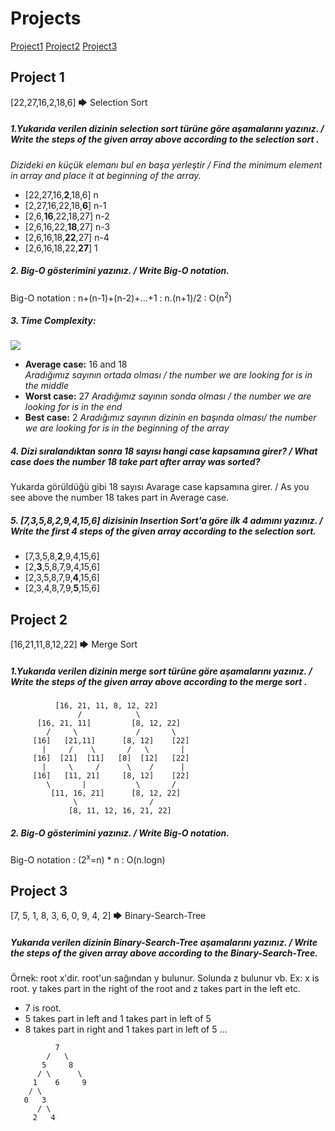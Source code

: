 # Projects

[Project1](#project1)
[Project2](#project2)
[Project3](#project3)

<h2 id='project1'>Project 1</h2>

[22,27,16,2,18,6] 🡆 Selection Sort

##### 1.Yukarıda verilen dizinin selection sort türüne göre aşamalarını yazınız. / Write the steps of the given array above according to the selection sort .  

*Dizideki en küçük elemanı bul en başa yerleştir  / Find the minimum element in array and place it at beginning of the array.*

- [22,27,16,**2**,18,6] n
- [2,27,16,22,18,**6**] n-1
- [2,6,**16**,22,18,27] n-2
- [2,6,16,22,**18**,27] n-3
- [2,6,16,18,**22**,27] n-4
- [2,6,16,18,22,**27**] 1


##### 2. Big-O gösterimini yazınız. / Write Big-O notation.  

Big-O notation : n+(n-1)+(n-2)+...+1  : n.(n+1)/2  : O(n<sup>2</sup>) 

##### 3. Time Complexity: 

![](https://big-o.io/assets/selection-sort.png)

- **Average case:**  16 and 18  
 *Aradığımız sayının ortada olması / the number we are looking for is in the middle* 
 - **Worst case:**  27
 *Aradığımız sayının sonda olması / the number we are looking for is in the end* 
 - **Best case:**  2
 *Aradığımız sayının dizinin en başında olması/ the number we are looking for is in the beginning of the array* 

##### 4. Dizi sıralandıktan sonra 18 sayısı hangi case kapsamına girer? / What case does the number 18 take part after array was sorted?

Yukarda görüldüğü gibi 18 sayısı Avarage case kapsamına girer. / As you see above the number 18 takes part in Average case. 

##### 5. [7,3,5,8,2,9,4,15,6] dizisinin Insertion Sort'a göre ilk 4 adımını yazınız. /  Write the first 4 steps of the given array according to the selection sort.

- [7,3,5,8,**2**,9,4,15,6]
- [2,**3**,5,8,7,9,4,15,6] 
- [2,3,5,8,7,9,**4**,15,6] 
- [2,3,4,8,7,9,**5**,15,6] 


<h2 id='project2'>Project 2</h2>

[16,21,11,8,12,22] 🡆 Merge Sort

##### 1.Yukarıda verilen dizinin merge sort türüne göre aşamalarını yazınız. / Write the steps of the given array above according to the merge sort .  

```
          [16, 21, 11, 8, 12, 22]
               /            \ 
      [16, 21, 11]         [8, 12, 22]
        /     \             /       \ 
     [16]   [21,11]      [8, 12]    [22]
       |     /    \       /   \       |  
     [16]  [21]  [11]   [8]  [12]   [22]
       |     \     /      \    /      | 
     [16]   [11, 21]     [8, 12]    [22]
        \       |           \       /                 
         [11, 16, 21]      [8, 12, 22]
              \                /
             [8, 11, 12, 16, 21, 22]

```

##### 2. Big-O gösterimini yazınız. / Write Big-O notation. 

Big-O notation : (2<sup>x</sup>=n) * n  : O(n.logn) 



<h2 id='project3'>Project 3</h2>

[7, 5, 1, 8, 3, 6, 0, 9, 4, 2] 🡆 Binary-Search-Tree

##### Yukarıda verilen dizinin Binary-Search-Tree aşamalarını yazınız. / Write the steps of the given array above according to the Binary-Search-Tree.  

Örnek: root x'dir. root'un sağından y bulunur. Solunda z bulunur vb.
Ex: x is root. y takes part in the right of the root and z takes part in the left etc.

- 7 is root. 
- 5 takes part in left and 1 takes part in left of 5
- 8 takes part in right and 1 takes part in left of 5
...

```
          7
        /   \ 
       5     8
      / \      \ 
     1    6     9
    / \  
   0   3
      / \ 
     2   4

```